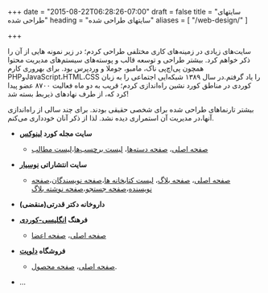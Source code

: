 +++
date = "2015-08-22T06:28:26-07:00"
draft = false
title = "سایتهای طراحی شده"
heading = "سایتهای طراحی شده"
aliases = [
    "/web-design/"
]

+++

سایت‌های زیادی در زمینه‌های کاری مختلفی طراحی کردم؛ در زیر نمونه هایی از آن را ذکر خواهم کرد. بیشتر طراحی و توسعه قالب و پوسته‌های سیستم‌های مدیریت محتوا همچون پی‌اچ‌پی ناک، مامبو، جوملا و وردپرس بود. برای بهروری کارم PHPوJavaScript،HTML،CSS را یاد گرفتم.در سال ١٣٨٩ شبکه‌ایی اجتماعی را به زبان کوردی در مناطق کورد نشین راه‌اندازی کردم؛ قریب به دو ماه فعالیت ٨٧٠٠ عضو پیدا کرد که، از طرف نهادهای ذیربط بسته شد!

بیشتر تارنماهای طراحی شده برای شخصی حقیقی بودند.  برای چند سالی از راه‌اندازی آنها،در مدیریت آن استمراری دیده نشد. لذا از ذکر آنان خودداری می‌کنم.

- **سایت مجله کورد [لینوکس](https://linux.krd)**
  - [صفحه اصلی](/about/img/l01.jpg)، [صفحه دسته‌ها](/about/img/l02.jpg)، [لیست برچسب‌ها](/about/img/l03.jpg)،[لیست مطالب](/about/img/l04.jpg)
- **سایت انتشاراتی [نوسیار](https://nusyar.com)**
  - [صفحه اصلی](/about/img/n01.jpg)، [صفحه بلاگ](/about/img/n02.jpg)، [لیست کتابخانه ها](/about/img/n03.jpg)،[صفحه نویسندگان](/about/img/n04.jpg)،[صفحه نویسنده](/about/img/n05.jpg)،[صفحه جستجو](/about/img/n06.jpg)،[صفحه نوشته بلاگ](/about/img/n07.jpg) 
- **داروخانه دکتر قدرتی(منقضی)**
- **فرهنگ [انگلیسی-کوردی](https://dict.linux.krd/)**
  - [صفحه اصلی](/about/img/ld01.jpg)، [صفحه اعضا](/about/img/ld02.jpg)
- **فروشگاه [دلوپت](https://delopet.com)**
  - [صفحه اصلی](/about/img/d01.jpg)، [صفحه محصول](/about/img/d02.jpg).

- ...
